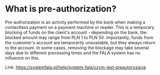 # What is pre-authorization?


Pre\-authorization is an activity performed by the bank when making a contactless payment on a payment machine or reader. This is a temporary blocking of funds on the client's account \- depending on the bank, the blocked amount may range from PLN 1 to PLN 50\. Importantly, funds from the customer's account are temporarily unavailable, but they always return to the account. In some cases, removing the blockage may take several days due to different processing times and the FALA system has no influence on this.




Link: https://systemfala.pl/help/system-fala/czym-jest-preautoryzacja
